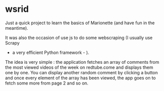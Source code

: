 wsrid
=====

Just a quick project to learn the basics of Marionette (and have fun in the meantime).

It was also the occasion of use js to do some webscraping (I usually use Scrapy 
- a very efficient Python framework - ).

The idea is very simple : the application fetches an array of comments from the most viewed
videos of the week on redtube.come and displays them one by one. You can display another random
comment by clicking a button and once every element of the array has been viewed, the app
goes on to fetch some more from page 2 and so on. 
